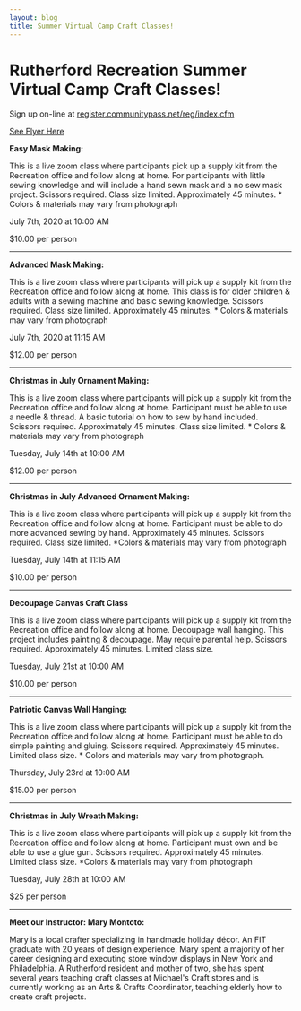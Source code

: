 ```yaml
---
layout: blog
title: Summer Virtual Camp Craft Classes!
---
```



# Rutherford Recreation Summer Virtual Camp Craft Classes! 

Sign up on-line at [register.communitypass.net/reg/index.cfm
](https://register.communitypass.net/reg/index.cfm)

[See Flyer Here](https://storage.googleapis.com/static.rutherford-nj.com/recreation/Summer%20Virtual%20Craft%20Classes%20Flyer.pdf)

 
**Easy Mask Making:** 

This is a live zoom class where participants pick up a supply kit from the Recreation office and follow along at home. For participants with little sewing knowledge and will include a hand sewn mask and a no sew mask project. Scissors required. Class size limited. Approximately 45 minutes. * Colors & materials may vary from photograph

July 7th, 2020 at 10:00 AM

$10.00 per person

--- 

**Advanced Mask Making:** 

This is a live zoom class where participants will pick up a supply kit from the Recreation office and follow along at home. This class is for older children & adults with a sewing machine and basic sewing knowledge. Scissors required. Class size limited. Approximately 45 minutes. * Colors & materials may vary from photograph

July 7th, 2020 at 11:15 AM

$12.00 per person

---- 

**Christmas in July Ornament Making:**

This is a live zoom class where participants will pick up a supply kit from the Recreation office and follow along at home. Participant must be able to use a needle & thread. A basic tutorial on how to sew by hand included. Scissors required. Approximately 45 minutes. Class size limited. * Colors & materials may vary from photograph

Tuesday, July 14th at 10:00 AM

$12.00 per person

--- 

**Christmas in July Advanced Ornament Making:**

This is a live zoom class where participants will pick up a supply kit from the Recreation office and follow along at home. Participant must be able to do more advanced sewing by hand. Approximately 45 minutes. Scissors required. Class size limited. *Colors & materials may vary from photograph

Tuesday, July 14th at 11:15 AM

$10.00 per person

---

**Decoupage Canvas Craft Class**

This is a live zoom class where participants will pick up a supply kit from the Recreation office and follow along at home. Decoupage wall hanging. This project includes painting & decoupage. May require parental help. Scissors required. Approximately 45 minutes. Limited class size.

Tuesday, July 21st at 10:00 AM

$10.00 per person

--- 

**Patriotic Canvas Wall Hanging:**

This is a live zoom class where participants will pick up a supply kit from the Recreation office and follow along at home. Participant must be able to do simple painting and gluing. Scissors required. Approximately 45 minutes. Limited class size. * Colors and materials may vary from photograph.

Thursday, July 23rd at 10:00 AM

$15.00 per person

--- 

**Christmas in July Wreath Making:**

This is a live zoom class where participants will pick up a supply kit from the Recreation office and follow along at home. Participant must own and be able to use a glue gun. Scissors required. Approximately 45 minutes. Limited class size. *Colors & materials may vary from photograph

Tuesday, July 28th at 10:00 AM

$25 per person

--- 

**Meet our Instructor: Mary Montoto:**

Mary is a local crafter specializing in handmade holiday décor. An FIT graduate with 20 years of design experience, Mary spent a majority of her career designing and executing store window displays in New York and Philadelphia. A Rutherford resident and mother of two, she has spent several years teaching craft classes at Michael's Craft stores and is currently working as an Arts & Crafts Coordinator, teaching elderly how to create craft projects. 
